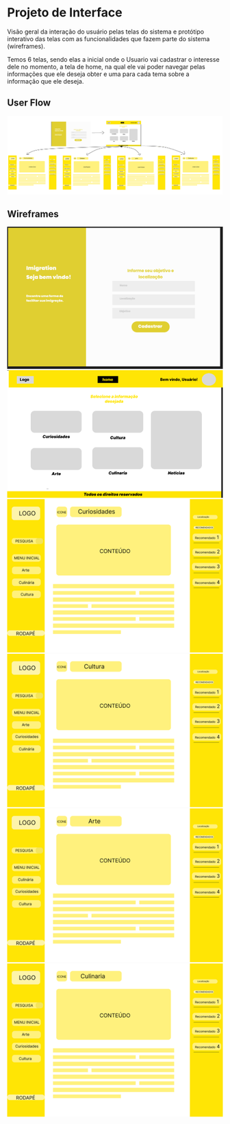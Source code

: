 
# Projeto de Interface

Visão geral da interação do usuário pelas telas do sistema e protótipo interativo das telas com as funcionalidades que fazem parte do sistema (wireframes).

Temos 6 telas, sendo elas a inicial onde o Usuario vai cadastrar o interesse dele no momento, a tela de home, na qual ele vai poder navegar pelas informações que ele deseja obter e uma para cada tema sobre a informação que ele deseja.

## User Flow

![Exemplo de UserFlow](img/workflow.png)

## Wireframes

![Exemplo de Wireframe](img/inicial.png) 
![Exemplo de Wireframe](img/home.png)
![Exemplo de Wireframe](img/tela1.png)
![Exemplo de Wireframe](img/tela2.png)
![Exemplo de Wireframe](img/tela3.png)
![Exemplo de Wireframe](img/tela4.png)

 
